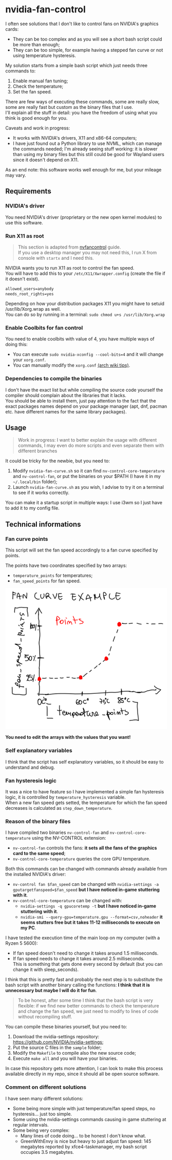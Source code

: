 # nvidia-fan-control

I often see solutions that I don't like to control fans on NVIDIA's graphics cards:
- They can be too complex and as you will see a short bash script could be more than enough;
- They can be too simple, for example having a stepped fan curve or not using temperature hysteresis.

My solution starts from a simple bash script which just needs three commands to:
1. Enable manual fan tuning;
2. Check the temperature;
3. Set the fan speed.

There are few ways of executing these commands, some are really slow, some are really fast but custom as the binary files that I use.  
I'll explain all the stuff in detail: you have the freedom of using what you think is good enough for you.

Caveats and work in progress:
- It works with NVIDIA's drivers, X11 and x86-64 computers;
- I have just found out a Python library to use NVML, which can manage the commands needed; I'm already seeing stuff working: it is slower than using my binary files but this still could be good for Wayland users since it doesn't depend on X11.

As an end note: this software works well enough for me, but your mileage may vary.

## Requirements

### NVIDIA's driver
You need NVIDIA's driver (proprietary or the new open kernel modules) to use this software.

### Run X11 as root
> This section is adapted from [nvfancontrol](https://github.com/foucault/nvfancontrol/tree/master) guide.  
> If you use a desktop manager you may not need this, I run X from console with `startx` and I need this.  

NVIDIA wants you to run X11 as root to control the fan speed.  
You will have to add this to your `/etc/X11/Xwrapper.config` (create the file if it doesn't exist).

```
allowed_users=anybody
needs_root_rights=yes
```

Depending on how your distribution packages X11 you might have to setuid /usr/lib/Xorg.wrap as well.  
You can do so by running in a terminal:
`sudo chmod u+s /usr/lib/Xorg.wrap`

### Enable Coolbits for fan control
You need to enable coolbits with value of 4, you have multiple ways of doing this:
- You can execute `sudo nvidia-xconfig --cool-bits=4` and it will change your `xorg.conf`.
- You can manually modify the `xorg.conf` [(arch wiki tips)](https://wiki.archlinux.org/title/NVIDIA/Tips_and_tricks#Enabling_overclocking).

### Dependencies to compile the binaries

I don't have the exact list but while compiling the source code yourself the compiler should complain about the libraries that it lacks.  
You should be able to install them, just pay attention to the fact that the exact packages names depend on your package manager (apt, dnf, pacman etc. have different names for the same library packages).

## Usage
> Work in progress: I want to better explain the usage with different commands, I may even do more scripts and even separate them with different branches

It could be tricky for the newbie, but you need to:  
1. Modify `nvidia-fan-curve.sh` so it can find `nv-control-core-temperature` and `nv-control-fan`, or put the binaries on your $PATH (I have it in my `~/.local/bin` folder);
2. Launch `nvidia-fan-curve.sh` as you wish, I advise to try it on a terminal to see if it works correctly.  

You can make it a startup script in multiple ways: I use i3wm so I just have to add it to my config file.  

## Technical informations

### Fan curve points

This script will set the fan speed accordingly to a fan curve specified by points.  

The points have two coordinates specified by two arrays:
- `temperature_points` for temperatures;
- `fan_speed_points` for fan speed.

![fan curve example](./fan_curve_example.png)

**You need to edit the arrays with the values that you want!**

### Self explanatory variables

I think that the script has self explanatory variables, so it should be easy to understand and debug.

### Fan hysteresis logic

It was a nice to have feature so I have implemented a simple fan hysteresis logic, it is controlled by `temperature_hysteresis` variable.  
When a new fan speed gets setted, the temperature for which the fan speed decreases is calculated as `step_down_temperature`.

### Reason of the binary files

I have compiled two binaries `nv-control-fan` and `nv-control-core-temperature` using the NV-CONTROL extension:
- `nv-control-fan` controls the fans: **it sets all the fans of the graphics card to the same speed**;
- `nv-control-core-temperature` queries the core GPU temperature.

Both this commands can be changed with commands already available from the installed NVIDIA's driver:
- `nv-control fan $fan_speed` can be changed with `nvidia-settings -a gputargetfanspeed=$fan_speed` **but I have noticed in-game stuttering with it**.
- `nv-control-core-temperature` can be changed with:
  - `nvidia-settings -q gpucoretemp -t` **but I have noticed in-game stuttering with it**.
  - `nvidia-smi --query-gpu=temperature.gpu --format=csv,noheader` **it seems stutters free but it takes 11-12 milliseconds to execute on my PC**.

I have tested the execution time of the main loop on my computer (with a Ryzen 5 5600):
- If fan speed doesn't need to change it takes around 1.5 milliseconds.
- If fan speed needs to change it takes around 2.5 milliseconds.  
This is something that gets done every second by default (but you can change it with sleep_seconds).

I think that this is pretty fast and probably the next step is to substitute the bash script with another binary calling the functions: **I think that it is unnecessary but maybe I will do it for fun**.

> To be honest, after some time I think that the bash script is very flexible: if we find new better commands to check the temperature and change the fan speed, we just need to modify to lines of code without recompiling stuff.

You can compile these binaries yourself, but you need to:
1. Download the nvidia-settings repository: https://github.com/NVIDIA/nvidia-settings;
2. Put the source C files in the `sample` folder;
3. Modify the `Makefile` to compile also the new source code;
4. Execute `make all` and you will have your binaries.

In case this repository gets more attention, I can look to make this process available directly in my repo, since it should all be open source software.

### Comment on different solutions

I have seen many different solutions:
- Some being more simple with just temperature/fan speed steps, no hysteresis... just too simple.
- Some using the nvidia-settings commands causing in game stuttering at regular intervals.
- Some being very complex:
  - Many lines of code doing... to be honest I don't know what.
  - GreenWithEnvy is nice but heavy to just adjust fan speed: 145 megabytes reported by xfce4-taskmanager, my bash script occupies 3.5 megabytes.
